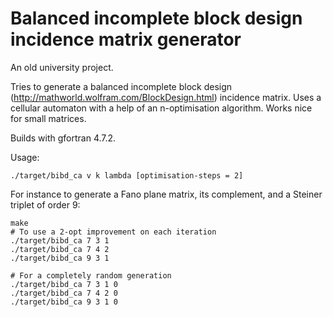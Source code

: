 # Balanced incomplete block design incidence matrix generator

An old university project. 

Tries to generate a balanced incomplete block design (http://mathworld.wolfram.com/BlockDesign.html) incidence matrix. Uses a cellular automaton with a help of an n-optimisation algorithm. Works nice for small matrices.

Builds with gfortran 4.7.2.

Usage:

    ./target/bibd_ca v k lambda [optimisation-steps = 2]

For instance to generate a Fano plane matrix, its complement, and a Steiner triplet of order 9:

    make
    # To use a 2-opt improvement on each iteration
    ./target/bibd_ca 7 3 1
    ./target/bibd_ca 7 4 2
    ./target/bibd_ca 9 3 1

    # For a completely random generation
    ./target/bibd_ca 7 3 1 0
    ./target/bibd_ca 7 4 2 0
    ./target/bibd_ca 9 3 1 0
